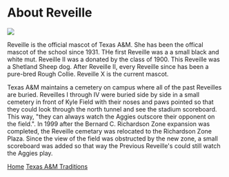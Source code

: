# About Reveille 

![](https://upload.wikimedia.org/wikipedia/commons/thumb/f/ff/Reveille-TAMU-Mascot.JPG/250px-Reveille-TAMU-Mascot.JPG)

Reveille is the official mascot of Texas A&M. She has been the offical mascot of the school since 1931. THe first Reveille was a a small black and white mut. Reveille II was a donated by the class of 1900. This Reveille was a Shetland Sheep dog. After Reveille II, every Reveille since has been a pure-bred Rough Collie. Reveille X is the current mascot.



Texas A&M maintains a cemetery on campus where all of the past Reveilles are buried. Reveilles I through IV were buried side by side in a small cemetery in front of Kyle Field with their noses and paws pointed so that they could look through the north tunnel and see the stadium scoreboard. This way, "they can always watch the Aggies outscore their opponent on the field.". In 1999 after the Bernard C. Richardson Zone expansion was completed, the Reveille cemetary was relocated to the Richardson Zone Plaza. Since the view of the field was obstructed by the new zone, a small scoreboard was added so that way the Previous Reveille's could still watch the Aggies play.

[Home](https://sant1030.github.io/AGGIEGITHUB/)
[Texas A&M Traditions](https://sant1030.github.io/AGGIEGITHUB/Dylan_Page/)
